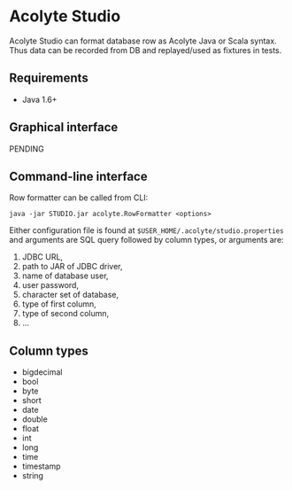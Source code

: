 # Acolyte Studio

Acolyte Studio can format database row as Acolyte Java or Scala syntax.
Thus data can be recorded from DB and replayed/used as fixtures in tests.

## Requirements

* Java 1.6+

## Graphical interface

PENDING

## Command-line interface

Row formatter can be called from CLI:

```
java -jar STUDIO.jar acolyte.RowFormatter <options>
```

Either configuration file is found at `$USER_HOME/.acolyte/studio.properties` and arguments are SQL query followed by column types, or arguments are:

1. JDBC URL,
2. path to JAR of JDBC driver,
3. name of database user,
4. user password,
5. character set of database,
6. type of first column,
7. type of second column,
8. ...

## Column types

- bigdecimal
- bool
- byte
- short
- date
- double
- float
- int
- long
- time
- timestamp
- string